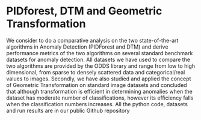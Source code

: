 # PIDforest, DTM and Geometric Transformation
We consider to do a comparative analysis on the two state-of-the-art algorithms in Anomaly Detection (PIDForest and DTM) and derive performance metrics of the two algorithms on several standard benchmark datasets for anomaly detection. All datasets we have used to compare the two algorithms are provided by the ODDS library and range from low to high dimensional, from sparse to densely scattered data and categorical/real values to images. Secondly, we have also studied and applied the concept of Geometric Transformation on standard image datasets and concluded that although transformation is efficient in determining anomalies when the dataset has moderate number of classifications, however its efficiency falls when the classification numbers increases. All the python code, datasets and run results are in our public Github repository
